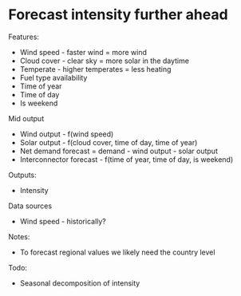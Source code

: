 # Forecast intensity further ahead

Features:
* Wind speed - faster wind = more wind
* Cloud cover - clear sky = more solar in the daytime
* Temperate - higher temperates = less heating
* Fuel type availability
* Time of year
* Time of day
* Is weekend

Mid output
* Wind output - f(wind speed)
* Solar output - f(cloud cover, time of day, time of year)
* Net demand forecast = demand - wind output - solar output
* Interconnector forecast - f(time of year, time of day, is weekend)

Outputs:
* Intensity

Data sources
* Wind speed - historically?

Notes:
* To forecast regional values we likely need the country level

Todo:
* Seasonal decomposition of intensity